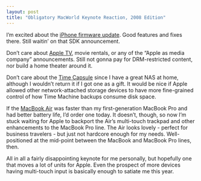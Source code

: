 ```yaml
---
layout: post
title: "Obligatory MacWorld Keynote Reaction, 2008 Edition"
---
```





I’m excited about the [iPhone firmware update](http://www.macworld.com/article/131581/2008/01/iphoneupdate.html). Good features and fixes there. Still waitin’ on that SDK announcement.

Don’t care about [Apple TV](http://www.apple.com/appletv/), movie rentals, or any of the “Apple as media company” announcements. Still not gonna pay for DRM-restricted content, nor build a home theater around it.

Don’t care about the [Time Capsule](http://www.apple.com/timecapsule/) since I have a great NAS at home, although I wouldn’t return it if I got one as a gift. It would be nice if Apple allowed other network-attached storage devices to have more fine-grained control of how Time Machine backups consume disk space.

If the [MacBook Air](http://www.apple.com/macbookair/) was faster than my first-generation MacBook Pro and had better battery life, I’d order one today. It doesn’t, though, so now I’m stuck waiting for Apple to backport the Air’s multi-touch trackpad and other enhancements to the MacBook Pro line. The Air looks lovely - perfect for business travelers - but just not hardcore enough for my needs. Well-positioned at the mid-point between the MacBook and MacBook Pro lines, then.

All in all a fairly disappointing keynote for me personally, but hopefully one that moves a lot of units for Apple. Even the prospect of more devices having multi-touch input is basically enough to satiate me this year.

